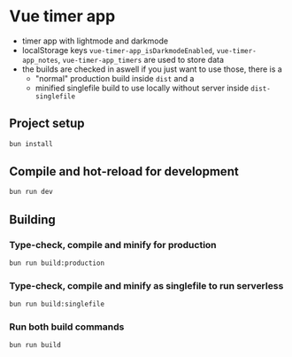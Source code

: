 # Vue timer app

-   timer app with lightmode and darkmode
-   localStorage keys `vue-timer-app_isDarkmodeEnabled`, `vue-timer-app_notes`, `vue-timer-app_timers` are used to store data
-   the builds are checked in aswell if you just want to use those, there is a
    -   "normal" production build inside `dist` and a
    -   minified singlefile build to use locally without server inside `dist-singlefile`

## Project setup

```sh
bun install
```

## Compile and hot-reload for development

```sh
bun run dev
```

## Building

### Type-check, compile and minify for production

```sh
bun run build:production
```

### Type-check, compile and minify as singlefile to run serverless

```sh
bun run build:singlefile
```

### Run both build commands

```sh
bun run build
```
